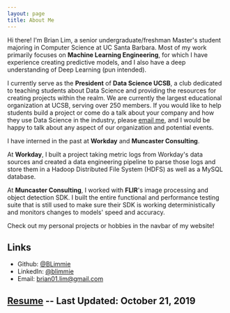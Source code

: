 ```yaml
---
layout: page
title: About Me
---
```


Hi there! I'm Brian Lim, a senior undergraduate/freshman Master's student majoring in Computer Science at UC Santa Barbara. Most of my work primarily focuses on **Machine Learning Engineering**, for which I have experience creating predictive models, and I also have a deep understanding of Deep Learning (pun intended). 

I currently serve as the **President** of **Data Science UCSB**, a club dedicated to teaching students about Data Science and providing the resources for creating projects within the realm. We are currently the largest educational organization at UCSB, serving over 250 members. If you would like to help students build a project or come do a talk about your company and how they use Data Science in the industry, please [email me](mailto:brian01.lim@gmail.com), and I would be happy to talk about any aspect of our organization and potential events.

I have interned in the past at **Workday** and **Muncaster Consulting**. 

At **Workday**, I built a project taking metric logs from Workday's data sources and created a data engineering pipeline to parse those logs and store them in a Hadoop Distributed File System (HDFS) as well as a MySQL database.

At **Muncaster Consulting**, I worked with **FLIR**'s image processing and object detection SDK. I built the entire functional and performance testing suite that is still used to make sure their SDK is working deterministically and monitors changes to models' speed and accuracy.

Check out my personal projects or hobbies in the navbar of my website!

## Links

* Github: [@BLimmie](https://www.github.com/BLimmie)
* LinkedIn: [@blimmie](https://www.linkedin.com/in/blimmie)
* Email: [brian01.lim@gmail.com](mailto:brian01.lim@gmail.com)

## [Resume](/Resume.pdf) -- Last Updated: October 21, 2019